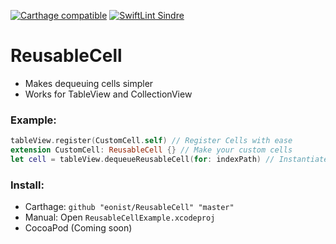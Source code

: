[![Carthage compatible](https://img.shields.io/badge/Carthage-compatible-4BC51D.svg?style=flat)](https://github.com/Carthage/Carthage)
[![SwiftLint Sindre](https://img.shields.io/badge/SwiftLint-Sindre-hotpink.svg)](https://github.com/sindresorhus/swiftlint-sindre)

# ReusableCell
- Makes dequeuing cells simpler
- Works for TableView and CollectionView

### Example:

```swift
tableView.register(CustomCell.self) // Register Cells with ease
extension CustomCell: ReusableCell {} // Make your custom cells
let cell = tableView.dequeueReusableCell(for: indexPath) // Instantiate your cells
```

### Install:
- Carthage: `github "eonist/ReusableCell" "master"`
- Manual: Open `ReusableCellExample.xcodeproj`
- CocoaPod (Coming soon)  
